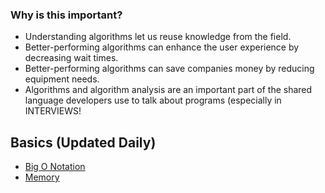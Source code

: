 ### Why is this important?
* Understanding algorithms let us reuse knowledge from the field.
* Better-performing algorithms can enhance the user experience by decreasing wait times.
* Better-performing algorithms can save companies money by reducing equipment needs.
* Algorithms and algorithm analysis are an important part of the shared language developers use to talk about programs (especially in INTERVIEWS!

## Basics (Updated Daily)
* [Big O Notation](https://github.com/MaryamMuchai/Data-Structures-Algorithms-Prep.git/src/Big_O_Notation/bignotation.md)
* [Memory](https://github.com/MaryamMuchai/Data-Structures-Algorithms-Prep.git/src/memory/Memory.md)
